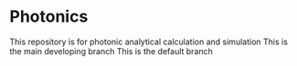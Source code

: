 # Photonics
This repository is for photonic analytical calculation and simulation 
This is the main developing branch
This is the default branch
